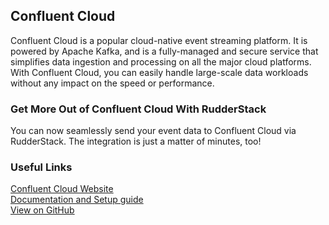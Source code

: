 ## Confluent Cloud

Confluent Cloud is a popular cloud-native event streaming platform. It is powered by Apache Kafka, and is a fully-managed and secure service that simplifies data ingestion and processing on all the major cloud platforms. With Confluent Cloud, you can easily handle large-scale data workloads without any impact on the speed or performance.

### Get More Out of Confluent Cloud With RudderStack

You can now seamlessly send your event data to Confluent Cloud via RudderStack. The integration is just a matter of minutes, too!

### Useful Links

[Confluent Cloud Website][]  
[Documentation and Setup guide][]  
[View on GitHub][]

[//]: # "These are reference links used in the body of this note and get stripped out when the markdown processor does its job. There is no need to format nicely because it shouldn't be seen. Thanks SO - http://stackoverflow.com/questions/4823468/store-comments-in-markdown-syntax"

[confluent cloud website]: https://www.confluent.io/confluent-cloud/
[documentation and setup guide]: https://docs.rudderstack.com/destinations/confluent-cloud
[view on github]: https://github.com/rudderlabs/rudder-transformer/tree/master/v0/destinations/confluent_cloud
